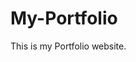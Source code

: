 # My-Portfolio
This is my Portfolio website.
          
           
            
                   
           
        
       
        
          
        
         
     
    
 
